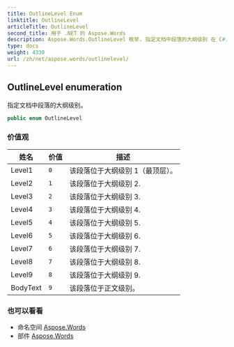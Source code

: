 ```yaml
---
title: OutlineLevel Enum
linktitle: OutlineLevel
articleTitle: OutlineLevel
second_title: 用于 .NET 的 Aspose.Words
description: Aspose.Words.OutlineLevel 枚举. 指定文档中段落的大纲级别 在 C#.
type: docs
weight: 4330
url: /zh/net/aspose.words/outlinelevel/
---
```

## OutlineLevel enumeration

指定文档中段落的大纲级别。

```csharp
public enum OutlineLevel
```

### 价值观

| 姓名 | 价值 | 描述 |
| --- | --- | --- |
| Level1 | `0` | 该段落位于大纲级别 1（最顶层）。 |
| Level2 | `1` | 该段落位于大纲级别 2. |
| Level3 | `2` | 该段落位于大纲级别 3. |
| Level4 | `3` | 该段落位于大纲级别 4. |
| Level5 | `4` | 该段落位于大纲级别 5. |
| Level6 | `5` | 该段落位于大纲级别 6. |
| Level7 | `6` | 该段落位于大纲级别 7. |
| Level8 | `7` | 该段落位于大纲级别 8. |
| Level9 | `8` | 该段落位于大纲级别 9. |
| BodyText | `9` | 该段落位于正文级别。 |

### 也可以看看

* 命名空间 [Aspose.Words](../../aspose.words/)
* 部件 [Aspose.Words](../../)
